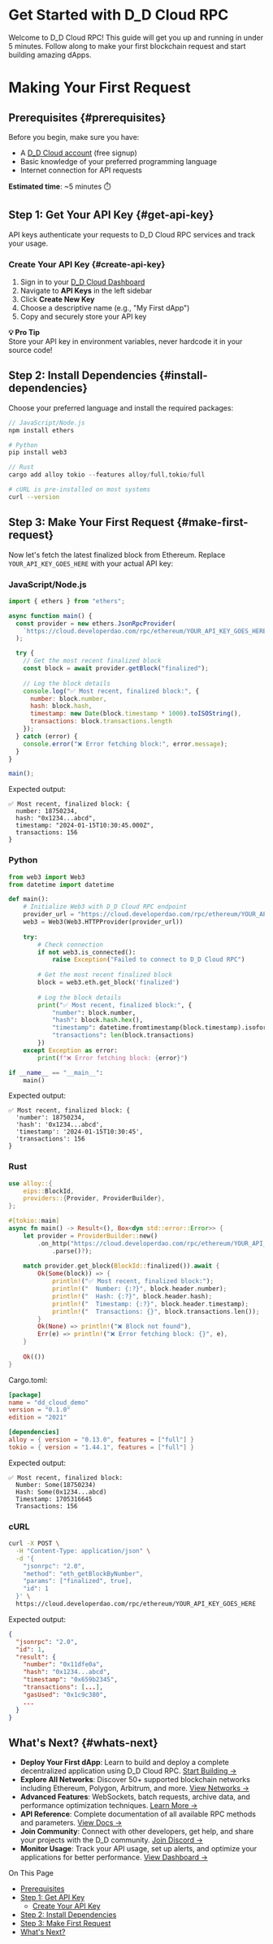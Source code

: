 <div class="page-layout">
<div class="content-main">

# Get Started with D_D Cloud RPC

Welcome to D_D Cloud RPC! This guide will get you up and running in under 5 minutes. Follow along to make your first blockchain request and start building amazing dApps.

# Making Your First Request

## Prerequisites {#prerequisites}

Before you begin, make sure you have:

- A [D_D Cloud account](https://dashboard.ddcloud.io) (free signup)
- Basic knowledge of your preferred programming language
- Internet connection for API requests

**Estimated time**: ~5 minutes ⏱️

## Step 1: Get Your API Key {#get-api-key}

API keys authenticate your requests to D_D Cloud RPC services and track your usage.

### Create Your API Key {#create-api-key}

1. Sign in to your [D_D Cloud Dashboard](https://dashboard.ddcloud.io)
2. Navigate to **API Keys** in the left sidebar
3. Click **Create New Key** 
4. Choose a descriptive name (e.g., "My First dApp")
5. Copy and securely store your API key

<div class="info-callout">
  <p><strong>💡 Pro Tip</strong><br>
  Store your API key in environment variables, never hardcode it in your source code!</p>
</div>

## Step 2: Install Dependencies {#install-dependencies}

Choose your preferred language and install the required packages:

```javascript
// JavaScript/Node.js
npm install ethers
```

```python
# Python
pip install web3
```

```rust
// Rust
cargo add alloy tokio --features alloy/full,tokio/full
```

```bash
# cURL is pre-installed on most systems
curl --version
```

## Step 3: Make Your First Request {#make-first-request}

Now let's fetch the latest finalized block from Ethereum. Replace `YOUR_API_KEY_GOES_HERE` with your actual API key:

### JavaScript/Node.js

```javascript
import { ethers } from "ethers";

async function main() {
  const provider = new ethers.JsonRpcProvider(
    `https://cloud.developerdao.com/rpc/ethereum/YOUR_API_KEY_GOES_HERE`
  );

  try {
    // Get the most recent finalized block
    const block = await provider.getBlock("finalized");
    
    // Log the block details
    console.log("✅ Most recent, finalized block:", {
      number: block.number,
      hash: block.hash,
      timestamp: new Date(block.timestamp * 1000).toISOString(),
      transactions: block.transactions.length
    });
  } catch (error) {
    console.error("❌ Error fetching block:", error.message);
  }
}

main();
```

Expected output:
```
✅ Most recent, finalized block: {
  number: 18750234,
  hash: "0x1234...abcd",
  timestamp: "2024-01-15T10:30:45.000Z",
  transactions: 156
}
```

### Python

```python
from web3 import Web3
from datetime import datetime

def main():
    # Initialize Web3 with D_D Cloud RPC endpoint
    provider_url = "https://cloud.developerdao.com/rpc/ethereum/YOUR_API_KEY_GOES_HERE"
    web3 = Web3(Web3.HTTPProvider(provider_url))
    
    try:
        # Check connection
        if not web3.is_connected():
            raise Exception("Failed to connect to D_D Cloud RPC")
            
        # Get the most recent finalized block
        block = web3.eth.get_block('finalized')
        
        # Log the block details
        print("✅ Most recent, finalized block:", {
            "number": block.number,
            "hash": block.hash.hex(),
            "timestamp": datetime.fromtimestamp(block.timestamp).isoformat(),
            "transactions": len(block.transactions)
        })
    except Exception as error:
        print(f"❌ Error fetching block: {error}")

if __name__ == "__main__":
    main()
```

Expected output:
```
✅ Most recent, finalized block: {
  'number': 18750234,
  'hash': '0x1234...abcd',
  'timestamp': '2024-01-15T10:30:45',
  'transactions': 156
}
```

### Rust

```rust
use alloy::{
    eips::BlockId,
    providers::{Provider, ProviderBuilder},
};

#[tokio::main]
async fn main() -> Result<(), Box<dyn std::error::Error>> {
    let provider = ProviderBuilder::new()
        .on_http("https://cloud.developerdao.com/rpc/ethereum/YOUR_API_KEY_GOES_HERE"
            .parse()?);
    
    match provider.get_block(BlockId::finalized()).await {
        Ok(Some(block)) => {
            println!("✅ Most recent, finalized block:");
            println!("  Number: {:?}", block.header.number);
            println!("  Hash: {:?}", block.header.hash);
            println!("  Timestamp: {:?}", block.header.timestamp);
            println!("  Transactions: {}", block.transactions.len());
        }
        Ok(None) => println!("❌ Block not found"),
        Err(e) => println!("❌ Error fetching block: {}", e),
    }
    
    Ok(())
}
```

Cargo.toml:
```toml
[package]
name = "dd_cloud_demo"
version = "0.1.0"
edition = "2021"

[dependencies]
alloy = { version = "0.13.0", features = ["full"] }
tokio = { version = "1.44.1", features = ["full"] }
```

Expected output:
```
✅ Most recent, finalized block:
  Number: Some(18750234)
  Hash: Some(0x1234...abcd)
  Timestamp: 1705316645
  Transactions: 156
```

### cURL

```bash
curl -X POST \
  -H "Content-Type: application/json" \
  -d '{
    "jsonrpc": "2.0",
    "method": "eth_getBlockByNumber",
    "params": ["finalized", true],
    "id": 1
  }' \
  https://cloud.developerdao.com/rpc/ethereum/YOUR_API_KEY_GOES_HERE
```

Expected output:
```json
{
  "jsonrpc": "2.0",
  "id": 1,
  "result": {
    "number": "0x11dfe0a",
    "hash": "0x1234...abcd",
    "timestamp": "0x659b2345",
    "transactions": [...],
    "gasUsed": "0x1c9c380",
    ...
  }
}
```

## What's Next? {#whats-next}

- **Deploy Your First dApp**: Learn to build and deploy a complete decentralized application using D_D Cloud RPC. [Start Building →](../tutorials/first-dapp.md)
- **Explore All Networks**: Discover 50+ supported blockchain networks including Ethereum, Polygon, Arbitrum, and more. [View Networks →](../networks/overview.md)
- **Advanced Features**: WebSockets, batch requests, archive data, and performance optimization techniques. [Learn More →](../advanced/websockets.md)
- **API Reference**: Complete documentation of all available RPC methods and parameters. [View Docs →](../api-reference/ethereum.md)
- **Join Community**: Connect with other developers, get help, and share your projects with the D_D community. [Join Discord →](https://discord.gg/developerdao)
- **Monitor Usage**: Track your API usage, set up alerts, and optimize your applications for better performance. [View Dashboard →](https://dashboard.ddcloud.io/analytics)

</div>

<div class="content-toc">
<div class="toc-header">On This Page</div>
<nav class="toc-nav">
<ul>
<li><a href="#prerequisites" tabindex="0">Prerequisites</a></li>
<li><a href="#get-api-key" tabindex="0">Step 1: Get API Key</a>
  <ul>
    <li><a href="#create-api-key" tabindex="0">Create Your API Key</a></li>
  </ul>
</li>
<li><a href="#install-dependencies" tabindex="0">Step 2: Install Dependencies</a></li>
<li><a href="#make-first-request" tabindex="0">Step 3: Make First Request</a></li>
<li><a href="#whats-next" tabindex="0">What's Next?</a></li>
</ul>
</nav>
</div>

</div>
